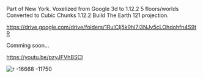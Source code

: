 Part of New York.
Voxelized from Google 3d to 1.12.2 5 floors/worlds
Converted to Cubic Chunks 1.12.2
Build The Earth 121 projection.

https://drive.google.com/drive/folders/1RuIClj5k9hI7i3NJv5cLOhdohfn4S9tR

Comming soon...

https://youtu.be/pzyJFVhBSCI

![r -16668 -11750](https://user-images.githubusercontent.com/66055060/96845801-61c2e080-1451-11eb-9725-9a2fdb8368a8.png)

